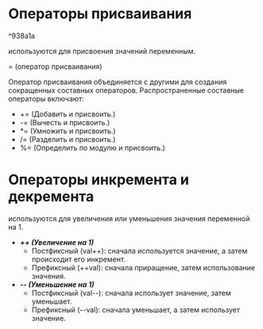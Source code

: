 # **Операторы присваивания**

^938a1a

используются для присвоения значений переменным. 

= (оператор присваивания)

Оператор присваивания объединяется с другими для создания сокращенных составных операторов. Распространенные составные операторы включают:

- += (Добавить и присвоить.)
- -= (Вычесть и присвоить.)
- \*=  (Умножить и присвоить.)
- /= (Разделить и присвоить.)
- %= (Определить по модулю и присвоить.)

# **Операторы инкремента и декремента**
используются для увеличения или уменьшения значения переменной на 1.

- ***++ (Увеличение на 1)***
    - Постфиксный (val++): сначала используется значение, а затем происходит его инкремент.
    - Префиксный (++val): сначала приращение, затем использование значения.
- ***-- (Уменьшение на 1)***
    - Постфиксный (val--): сначала использует значение, затем уменьшает.
    - Префиксный (--val): сначала уменьшает, а затем использует значение.